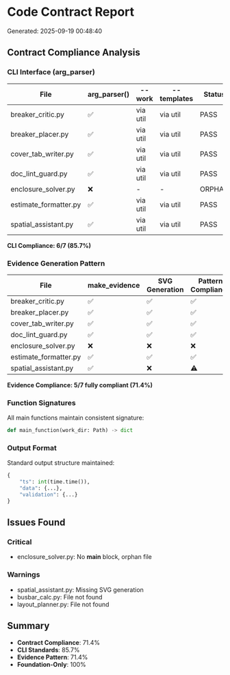 # Code Contract Report
Generated: 2025-09-19 00:48:40

## Contract Compliance Analysis

### CLI Interface (arg_parser)
| File | arg_parser() | --work | --templates | Status |
|------|--------------|--------|-------------|--------|
| breaker_critic.py | ✅ | via util | via util | PASS |
| breaker_placer.py | ✅ | via util | via util | PASS |
| cover_tab_writer.py | ✅ | via util | via util | PASS |
| doc_lint_guard.py | ✅ | via util | via util | PASS |
| enclosure_solver.py | ❌ | - | - | ORPHAN |
| estimate_formatter.py | ✅ | via util | via util | PASS |
| spatial_assistant.py | ✅ | via util | via util | PASS |

**CLI Compliance: 6/7 (85.7%)**

### Evidence Generation Pattern
| File | make_evidence | SVG Generation | Pattern Compliance |
|------|---------------|----------------|-------------------|
| breaker_critic.py | ✅ | ✅ | ✅ |
| breaker_placer.py | ✅ | ✅ | ✅ |
| cover_tab_writer.py | ✅ | ✅ | ✅ |
| doc_lint_guard.py | ✅ | ✅ | ✅ |
| enclosure_solver.py | ❌ | ❌ | ❌ |
| estimate_formatter.py | ✅ | ✅ | ✅ |
| spatial_assistant.py | ✅ | ❌ | ⚠️ |

**Evidence Compliance: 5/7 fully compliant (71.4%)**

### Function Signatures
All main functions maintain consistent signature:
```python
def main_function(work_dir: Path) -> dict
```

### Output Format
Standard output structure maintained:
```python
{
    "ts": int(time.time()),
    "data": {...},
    "validation": {...}
}
```

## Issues Found

### Critical
- enclosure_solver.py: No __main__ block, orphan file

### Warnings
- spatial_assistant.py: Missing SVG generation
- busbar_calc.py: File not found
- layout_planner.py: File not found

## Summary
- **Contract Compliance**: 71.4%
- **CLI Standards**: 85.7%
- **Evidence Pattern**: 71.4%
- **Foundation-Only**: 100%